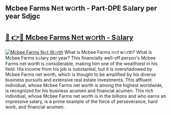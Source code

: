 ## Mcbee Farms N𝚎t w𝚘rth - Part-DPE S𝚊lary per year Sdjgc

# <h2><a href="http://gc168lh.nevu.top/?p=Mcbee+Farms">🔗 👉🔴 Mcbee Farms N𝚎t w𝚘rth - S𝚊lary</a></h2>

[![Mcbee Farms N𝚎t W𝚘rth](https://i.imgur.com/Oavwk0R.jpeg)](http://gc168lh.nevu.top/?p=Mcbee+Farms)
What is Mcbee Farms n𝚎t w𝚘rth? What is Mcbee Farms s𝚊lary per year?
This financially well-off person's Mcbee Farms net worth is considerable, making him one of the wealthiest in his field. His income from his job is substantial, but it is overshadowed by Mcbee Farms net worth, which is thought to be amplified by his diverse business pursuits and extensive real estate investments. This affluent individual, whose Mcbee Farms net worth is among the highest worldwide, is recognized for his business acumen and financial acumen. This rich individual, whose Mcbee Farms net worth is in the billions and who earns an impressive salary, is a prime example of the force of perseverance, hard work, and financial acumen.
